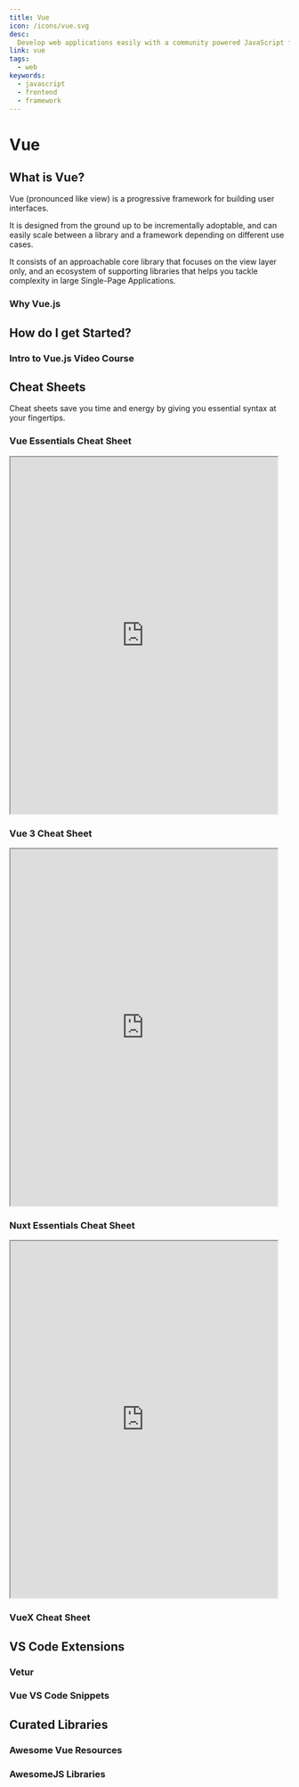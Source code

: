 ```yaml
---
title: Vue
icon: /icons/vue.svg
desc:
  Develop web applications easily with a community powered JavaScript framework!
link: vue
tags:
  - web
keywords:
  - javascript
  - frontend
  - framework
---
```


# Vue

## What is Vue?

Vue (pronounced like view) is a progressive framework for building user
interfaces.

It is designed from the ground up to be incrementally adoptable, and can easily
scale between a library and a framework depending on different use cases.

It consists of an approachable core library that focuses on the view layer only,
and an ecosystem of supporting libraries that helps you tackle complexity in
large Single-Page Applications.

### Why Vue.js

<VideoContainer vid-src="https://player.vimeo.com/video/247494684?autoplay=1&color=4fc08d&title=0&byline=0&portrait=0"></VideoContainer>

## How do I get Started?

### Intro to Vue.js Video Course

<grid-1-x-2 img-Src="https://firebasestorage.googleapis.com/v0/b/vue-mastery.appspot.com/o/flamelink%2Fmedia%2F1578365059649_0.gif?alt=media&token=cbde36f7-8aff-4ed0-a72f-eae0462814bc"
            desc="In this course, you will learn the fundamentals of Vue as you build the a product page!" button="Start Learning!" link="https://www.vuemastery.com/courses/intro-to-vue-js/vue-instance"></grid-1-x-2>

## Cheat Sheets

Cheat sheets save you time and energy by giving you essential syntax at your
fingertips.

<div class="scrolling-wrapper">
  
  <div class="scroll-child">

### Vue Essentials Cheat Sheet

   <iframe src="https://www.vuemastery.com/pdf/Vue-Essentials-Cheat-Sheet.pdf" width="480" height="640"></iframe>
   </div>

   <div class="scroll-child">

### Vue 3 Cheat Sheet

   <iframe src="https://www.vuemastery.com/pdf/Vue-3-Cheat-Sheet.pdf" width="480" height="640"></iframe>
   </div>

   <div class="scroll-child">

### Nuxt Essentials Cheat Sheet

   <iframe src="https://www.vuemastery.com/pdf/Nuxtjs-Cheat-Sheet.pdf" width="480" height="640"></iframe>
   </div>

</div>

### VueX Cheat Sheet

<grid-1-x-2 img-Src="https://external-content.duckduckgo.com/iu/?u=http%3A%2F%2Fwww.onlinecode.org%2Fwp-content%2Fuploads%2F2017%2F05%2Fflow-of-vuejs-vuex.png" link="https://vuejs-tips.github.io/vuex-cheatsheet/" button="Check it out!" desc="Essential syntax for Vue's official state management library at your fingertips!"></grid-1-x-2>

## VS Code Extensions

### Vetur

<grid-1-x-2 img-src="https://octref.gallerycdn.vsassets.io/extensions/octref/vetur/0.24.0/1583367754374/Microsoft.VisualStudio.Services.Icons.Default" link="https://marketplace.visualstudio.com/items?itemName=octref.vetur" button="Check it out!" desc="Get powerful syntax highlighting for .vue files in VS Code!"></grid-1-x-2>

### Vue VS Code Snippets

<grid-1-x-2 :reversed="true" img-Src="https://s3-us-west-2.amazonaws.com/s.cdpn.io/28963/vue-snippet-hero.gif" link="https://marketplace.visualstudio.com/items?itemName=sdras.vue-vscode-snippets" button="Check it out!" desc="Snippets that will supercharge your Vue workflow"></grid-1-x-2>

## Curated Libraries

### Awesome Vue Resources

<grid-1-x-2 img-Src="https://raw.githubusercontent.com/sindresorhus/awesome/main/media/logo.svg" link="https://github.com/vuejs/awesome-vue" button="Check it out!" desc="A curated list of awesome resources, projects, and other things related to Vue.js"></grid-1-x-2>

### AwesomeJS Libraries

<grid-1-x-2 :reversed="true" img-Src="https://pbs.twimg.com/profile_images/1179900479054200832/GiffpVcI_400x400.png" link="https://awesomejs.dev/for/vue/" button="Check it out!" desc="Find awesome packages for Vue on AwesomeJS!"></grid-1-x-2>
